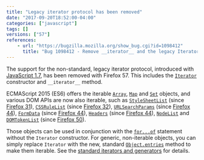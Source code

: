 ```yaml
---
title: "Legacy iterator protocol has been removed"
date: "2017-09-20T18:52:00-04:00"
categories: ["javascript"]
tags: []
versions: ["57"]
references:
    - url: "https://bugzilla.mozilla.org/show_bug.cgi?id=1098412"
      title: "Bug 1098412 - Remove __iterator__ and the legacy Iterator constructor"
---
```

The support for the non-standard, legacy iterator protocol, introduced with [JavaScript 1.7](https://developer.mozilla.org/docs/Web/JavaScript/New_in_JavaScript/1.7), has been removed with Firefox 57. This includes the [`Iterator`](https://developer.mozilla.org/docs/Web/JavaScript/Reference/Global_Objects/Iterator) constructor and `__iterator__` method.

ECMAScript 2015 (ES6) offers the iterable [`Array`](https://developer.mozilla.org/docs/Web/JavaScript/Reference/Global_Objects/Array), [`Map`](https://developer.mozilla.org/docs/Web/JavaScript/Reference/Global_Objects/Map) and [`Set`](https://developer.mozilla.org/docs/Web/JavaScript/Reference/Global_Objects/Set) objects, and various DOM APIs are now also iterable, such as [`StyleSheetList`](https://developer.mozilla.org/docs/Web/API/StyleSheetList) (since [Firefox 31](https://bugzilla.mozilla.org/show_bug.cgi?id=738196)), [`CSSRuleList`](https://developer.mozilla.org/docs/Web/API/CSSRuleList) (since [Firefox 32](https://bugzilla.mozilla.org/show_bug.cgi?id=995664)), [`URLSearchParams`](https://developer.mozilla.org/docs/Web/API/URLSearchParams) (since [Firefox 44](https://bugzilla.mozilla.org/show_bug.cgi?id=1085284)), [`FormData`](https://developer.mozilla.org/docs/Web/API/FormData) (since [Firefox 44](https://bugzilla.mozilla.org/show_bug.cgi?id=1127703)), [`Headers`](https://developer.mozilla.org/docs/Web/API/Headers) (since [Firefox 44](https://bugzilla.mozilla.org/show_bug.cgi?id=1108181)), [`NodeList`](https://developer.mozilla.org/docs/Web/API/NodeList) and [`DOMTokenList`](https://developer.mozilla.org/docs/Web/API/DOMTokenList) (since [Firefox 50](https://bugzilla.mozilla.org/show_bug.cgi?id=1290636)).

Those objects can be used in conjunction with the [`for...of`](https://developer.mozilla.org/docs/Web/JavaScript/Reference/Statements/for...of) statement without the `Iterator` constructor. For generic, non-iterable objects, you can simply replace `Iterator` with the new, standard [`Object.entries`](https://developer.mozilla.org/docs/Web/JavaScript/Reference/Global_Objects/Object/entries) method to make them iterable. See the [standard iterators and generators](https://developer.mozilla.org/docs/Web/JavaScript/Guide/Iterators_and_Generators) for details.
